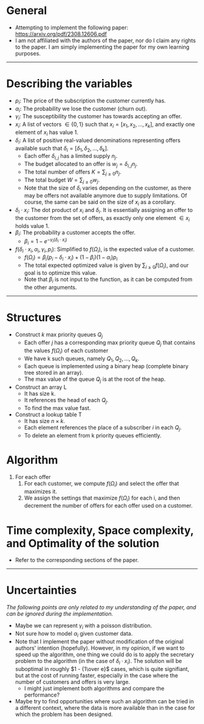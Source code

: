# General
- Attempting to implement the following paper: https://arxiv.org/pdf/2308.12606.pdf
- I am not affiliated with the authors of the paper, nor do I claim any rights to the paper. I am simply implementing the paper for my own learning purposes.
---
# Describing the variables
- $p_i$: The price of the subscription the customer currently has.
- $\alpha_i$: The probability we lose the customer (churn out).
- $\gamma_i$: The susceptibility the customer has towards accepting an offer.
- $x_i$: A list of vectors $\in \{0,1\}$ such that $x_i = [x_1,x_2,...,x_k]$, and exactly one element of $x_i$ has value 1.
- $\delta_i$: A list of positive real-valued denominations representing offers available such that $\delta_i = [\delta_1,\delta_2,...,\delta_k]$.
    - Each offer $\delta_{i,j}$ has a limited supply $n_j$.
    - The budget allocated to an offer is $w_j = \delta_{i,j} n_j$.
    - The total number of offers $K = \sum_{j\geq0}n_j$.
    - The total budget $W= \sum_{j\geq0}w_j$.
    - Note that the size of $\delta_i$ varies depending on the customer, as there may be offers not available anymore due to supply limitations. Of course, the same can be said on the size of $x_i$ as a corollary.
- $\delta_i \cdot x_i$: The dot product of $x_i$ and $\delta_i$. It is essentially assigning an offer to the customer from the set of offers, as exactly only one element $\in x_i$ holds value 1.
- $\beta_i$: The probability a customer accepts the offer.
    - $\beta_i = 1 - e^{-\gamma_i(\delta_i \cdot x_i)}$
- $f(\delta_i\cdot x_i, \alpha_i,\gamma_i,p_i)$: Simplified to $f(\Omega_i)$, is the expected value of a customer.
    - $f(\Omega_i) = \beta_i(p_i-\delta_i\cdot x_i) + (1-\beta_i)(1-\alpha_i)p_i$
    - The total expected optimized value is given by $\sum_{i\geq0}f(\Omega_i)$, and our goal is to optimize this value.
    - Note that $\beta_i$ is not input to the function, as it can be computed from the other arguments.
---
# Structures
- Construct $k$ max priority queues $Q_j$
    - Each offer $j$ has a corresponding max priority queue $Q_j$ that contains the values $f(\Omega_i)$ of each customer
    - We have k such queues, namely $Q_1,Q_2,...,Q_k$.
    - Each queue is implemented using a binary heap (complete binary tree stored in an array).
    - The max value of the queue $Q_j$ is at the root of the heap.
- Construct an array L
    - It has size k.
    - It references the head of each $Q_j$.
    - To find the max value fast.
- Construct a lookup table T
    - It has size $n\times k$.
    - Each element references the place of a subscriber $i$ in each $Q_j$.
    - To delete an element from k priority queues efficiently.
# Algorithm
1. For each offer
    1. For each customer, we compute $f(\Omega_i)$ and select the offer that maximizes it.
    2. We assign the settings that maximize $f(\Omega_i)$ for each i, and then decrement the number of offers for each offer used on a customer.
# Time complexity, Space complexity, and Optimality of the solution
- Refer to the corresponding sections of the paper.
---
# Uncertainties 
*The following points are only related to my understanding of the paper, and can be ignored during the implementation.*
- Maybe we can represent $\gamma_i$ with a poisson distribution.
- Not sure how to model $\alpha_i$ given customer data.
- Note that I implement the paper without modification of the original authors' intention (hopefully). However, in my opinion, if we want to speed up the algorithm, one thing we could do is to apply the secretary problem to the algorithm (in the case of $\delta_i\cdot x_i$). The solution will be suboptimal in roughly $1 - {1\over e}$ cases, which is quite signifiant, but at the cost of running faster, especially in the case where the number of customers and offers is very large.
    - I might just implement both algorithms and compare the performance?
- Maybe try to find opportunities where such an algorithm can be tried in a different context, where the data is more available than in the case for which the problem has been designed.